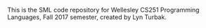 This is the SML code repository for Wellesley CS251 Programming Languages,
Fall 2017 semester, created by Lyn Turbak. 